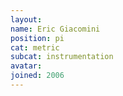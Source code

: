 ```yaml
---
layout:
name: Eric Giacomini
position: pi
cat: metric
subcat: instrumentation
avatar:
joined: 2006
---
```


